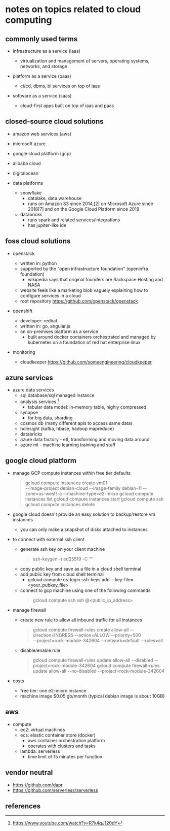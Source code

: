 # notes on topics related to cloud computing


## commonly used terms

- infrastructure as a service (iaas)
  - virtualization and management of servers, operating systems, networks, and storage
  
- platform as a service (paas)
  - ci/cd, dbms, bi services on top of iaas

- software as a service (saas)
  - cloud-first apps built on top of iaas and paas  


## closed-source cloud solutions

- amazon web services (aws)
- microsoft azure  
- google cloud platform (gcp)
- alibaba cloud
- digitalocean

- data platforms
  - snowflake
    - datalake, data warehouse
    - runs on Amazon S3 since 2014,[2] on Microsoft Azure since 2018[7] and on the Google Cloud Platform since 2019
  - databricks
    - runs spark and related services/integrations
    - has jupiter-like ide


## foss cloud solutions

- openstack
  - written in: python
  - supported by the "open infrastructure foundation" (openinfra foundation)
    - wikipedia says that original founders are Rackspace Hosting and NASA
  - website feels like a marketing blob vaguely explaining how to configure services in a cloud
  - root repository https://github.com/openstack/openstack

- openshift
  - developer: redhat
  - written in: go, angular.js
  - an on-premises platform as a service
    - built around docker containers orchestrated and managed by kubernetes 
      on a foundation of red hat enterprise linux

- monitoring
  - cloudkeeper https://github.com/someengineering/cloudkeeper


## azure services

- azure data services 
  - sql database/sql managed instance
  - analysis services [^2]
    - tabular data model: in-memory table, highly compressed
  - synapse
    - for big data, sharding
  - cosmos db (many different apis to access same data)
  - hdinsight (kafka, hbase, hadoop mapreduce)
  - databricks
  - azure data factory - etl, transforming and moving data around
  - azure ml - machine learning training and stuff


## google cloud platform

- manage GCP compute instances within free tier defaults
  > gcloud compute instances create vm01 \
      --image-project debian-cloud --image-family debian-11 --zone=us-west1-a --machine-type=e2-micro
  > gcloud compute instances list
  > gcloud compute instances start <name>
  > gcloud compute ssh <name>
  > gcloud compute instances delete <name>

- google cloud doesn't provide an easy solution to backup/restore vm instances
  - you can only make a snapshot of disks attached to instances

- to connect with external ssh client
  - generate ssh key on your client machine
    > ssh-keygen -t ed25519 -C "<comment>"
  - copy public key and save as a file in a cloud shell terminal
  - add public key from cloud shell terminal
    - gcloud compute os-login ssh-keys add --key-file=<your_pubkey_file>
  - connect to gcp machine using one of the following commands
    > gcloud compute ssh <name>
    > ssh <username>@<public_ip_address>

- manage firewall
  - create new rule to allow all inbound traffic for all instances
    > gcloud compute firewall-rules create allow-all --direction=INGRESS --action=ALLOW --priority=500 \
        --project=rock-module-342604 --network=default --rules=all
  - disable/enable rule
    > gcloud compute firewall-rules update allow-all --disabled --project=rock-module-342604
    > gcloud compute firewall-rules update allow-all --no-disabled --project=rock-module-342604

- costs
  - free tier: one e2-micro instance
  - machine image $0.05 gb/month (typical debian image is about 10GB)


## aws

- compute
  - ec2: virtual machines
  - ecs: elastic container store (docker)
    - aws container orchestration platform
    - operates with clusters and tasks
  - lambda: serverless
    - time limit of 15 minutes per function


## vendor neutral

- https://github.com/dapr
- https://github.com/serverless/serverless


## references

[^1]: https://en.wikipedia.org/wiki/OpenShift
[^2]: https://www.youtube.com/watch?v=R7k4qJ120dY
